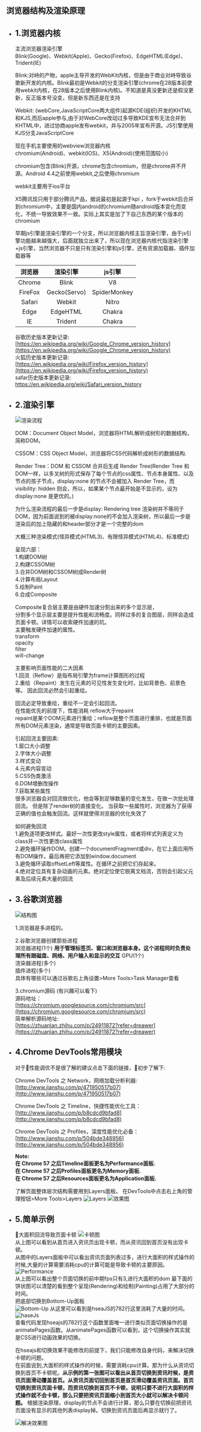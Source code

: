 

## 浏览器结构及渲染原理

- ## 1.浏览器内核

    主流浏览器渲染引擎  
        Blink(Google)、Webkit(Apple)、Gecko(Firefox)、EdgeHTML(Edge)、Trident(IE)

    Blink:对峙的产物，apple主导开发的WebKit内核，但是由于商业对峙导致谷歌新开发的内核。Blink最初是Webkit的分支渲染引擎(chrome在28版本前使用webkit内核，在28版本之后使用Blink内核)。不知道是真没更新还是假没更新，反正版本号没变，但是新东西还是在支持
    
    Webkit: (webCore,JavaScriptCore两大组件)起源KDE(组织)开发的KHTML和KJS,而后apple参与,由于对WebCore改动过多导致KDE宣布无法合并到KHTML中，进过协商apple发布webkit，并与2005年宣布开源。JS引擎使用KJS分支JavaScriptCore

    现在手机主要使用的webview浏览器内核  
    chromium(Android)、webkit(IOS)、X5(Android)(使用范围较小)

    chromium包含(Blink)开源，chrome包含chromium，但是chrome并不开源。Android 4.4之前使用webkit,之后使用chromium  
    
    webkit主要用于ios平台     
    
    X5腾讯现只用于部分腾讯产品，据说最初是起源于kpi ，fork于webkit后合并到chromium中，主要是国内android的chromium随android版本变化而变化，不统一导致效果不一致。实际上其实是加了下自己东西的某个版本的chromium

    早期js引擎是渲染引擎的一个分支，所以浏览器内核主旨渲染引擎，由于js引擎功能越来越强大，后面就独立出来了，所以现在浏览器内核代指渲染引擎+js引擎，当然浏览器不只是只有渲染引擎和js引擎，还有资源加载器、插件加载器等

    |浏览器		|渲染引擎	        |js引擎   
    |:------:     |:------:          |:------: 
    |Chrome		  |Blink			 |V8
    |FireFox	  |Gecko(Servo)	     |SpiderMonkey
    |Safari	 	  |Webkit			 |Nitro
    |Edge		  |EdgeHTML		     |Chakra
    |IE			  |Trident			 |Chakra

    谷歌历史版本更新记录:   
    [https://en.wikipedia.org/wiki/Google_Chrome_version_history](https://en.wikipedia.org/wiki/Google_Chrome_version_history)  
    火狐历史版本更新记录:   
    [https://en.wikipedia.org/wiki/Firefox_version_history](https://en.wikipedia.org/wiki/Firefox_version_history)   
    safar历史版本更新记录:   
    [https://en.wikipedia.org/wiki/Safari_version_history ](https://en.wikipedia.org/wiki/Safari_version_history ) 

- ## 2.渲染引擎 
    
    ![渲染流程](images/PastedGraphic.png)

    DOM：Document Object Model，浏览器将HTML解析成树形的数据结构，简称DOM。
    
    CSSOM：CSS Object Model，浏览器将CSS代码解析成树形的数据结构.
    
    Render Tree：DOM 和 CSSOM 合并后生成 Render Tree(Render Tree 和DOM一样，以多叉树的形式保存了每个节点的css属性、节点本身属性、以及节点的孩子节点，display:none 的节点不会被加入 Render Tree，而 visibility: hidden 则会，所以，如果某个节点最开始是不显示的，设为 display:none 是更优的。)

    为什么渲染流程的最后一步是display:
    Rendering tree 渲染树并不等同于DOM，因为前面说到的被display:none的不会加入渲染树，所以最后一步是渲染后的加上隐藏的和header部分才是一个完整的dom

    大概三种渲染模式(怪异模式(HTML3)、有限怪异模式(HTML4)、标准模式)

    呈现六部：  
    1.构建DOM树   
    2.构建CSSOM树   
    3.合并DOM树和CSSOM树成Render树  
    4.计算布局Layout  
    5.绘制Paint  
    6.合成Composite  

    Composite复合层主要是由硬件加速分割出来的多个显示层，  
    分割多个显示层主要是提升性能和流畅度。同样过多的复合图层，同样会造成页面卡顿。详情可以收索硬件加速的坑。  
    主要触发硬件加速的属性。  
    transform  
    opacity  
    filter  
    will-change  

    主要影响页面性能的二大因素  
    1.回流（Reflow）是指布局引擎为frame计算图形的过程  
    2.重绘（Repaint）发生在元素的可见性发生变化时，比如背景色、前景色等。 因此回流必然会引起重绘。  

    回流必定导致重绘，重绘不一定会引起回流。  
    在性能优先的前提下，性能消耗 reflow大于repaint  
    repaint是某个DOM元素进行重绘；reflow是整个页面进行重排，也就是页面所有DOM元素渲染，通常是导致页面卡顿的主要因素。  
    
    引起回流主要因素:  
    1.窗口大小调整  
    2.字体大小调整  
    3.样式变动  
    4.元素内容变动  
    5.CSS伪类激活  
    6.DOM增删改操作  
    7.获取某些属性  
    很多浏览器会对回流做优化，他会等到足够数量的变化发生，在做一次批处理回流。 但是除了render树的直接变化。 当获取一些属性时，浏览器为了获得正确的值也会触发回流。这样就使得浏览器的优化失效了  

    如何避免回流  
    1.避免逐项更改样式。最好一次性更改style属性，或者将样式列表定义为class并一次性更改class属性  
    2.避免循环操作DOM。创建一个documentFragment或div，在它上面应用所有DOM操作，最后再把它添加到window.document  
    3.避免循环读取offsetLeft等属性。在循环之前把它们存起来。  
    4.绝对定位具有复杂动画的元素。绝对定位使它脱离文档流，否则会引起父元素及后续元素大量的回流  
                    
- ## 3.谷歌浏览器

    ![结构图](images/PastedGraphic1.png)

    1.浏览器是多进程的。  

    2.谷歌浏览器创建那些进程   
     浏览器进程(1个)     **用于管理标签页、窗口和浏览器本身。这个进程同时负责处理所有跟磁盘、网络、用户输入和显示的交互**
     GPU(1个)   
     渲染器进程(多个)  
     插件进程(多个)  
    具体有哪些可以通过谷歌右上角设置>More Tools>Task Manager查看  

    3.chromium源码 (有兴趣可以看下)  
        源码地址：  
        [https://chromium.googlesource.com/chromium/src](https://chromium.googlesource.com/chromium/src)  
        简单解析源码地址:  
        [https://zhuanlan.zhihu.com/p/24911872?refer=dreawer](https://zhuanlan.zhihu.com/p/24911872?refer=dreawer)  

- ## 4.Chrome DevTools常用模块

    对于性能调优不是很了解的建议点击下面的链接，初步了解下:

    Chrome DevTools 之 Network，网络加载分析利器:  
    [http://www.jianshu.com/p/471950517b07](http://www.jianshu.com/p/471950517b07)   

    Chrome DevTools 之 Timeline，快捷性能优化工具：  
    [http://www.jianshu.com/p/b8cdcd9bfad8](http://www.jianshu.com/p/b8cdcd9bfad8)  

    Chrome DevTools 之 Profiles，深度性能优化必备：  
    [http://www.jianshu.com/p/504bde348956](http://www.jianshu.com/p/504bde348956)  

    **Note:**   
        **在 Chrome 57 之后Timeline面板更名为Performance面板.**  
        **在 Chrome 57 之后Profiles面板更名为Memory面板.**    
        **在 Chrome 57 之后Resources面板更名为Application面板.**    

    了解页面整体层次结构需要用到Layers面板。
    在DevTools中点击右上角的管理按钮>More Tools>Layers
     ![Layers](images/PastedGraphic2.png)
     ![效果图](images/PastedGraphic3.png)

- ## 5.简单示例

    大面积回流导致页面卡顿
    ![卡顿图](images/PastedGraphic4.gif)  
    从上图可以看到从首页进入资讯页出现卡顿，而从资讯回到首页没有出现卡顿。   
    从图中的Layers面板中可以看出资讯页面列表过多，进行大面积的样式操作的时候,大量的计算需要消耗cpu的计算可能是导致卡顿的主要原因。   
    ![Performance](images/PastedGraphic5.png)  
    从上图可以看出整个页面切换的前中期fps只有3,进行大面积的dom 最下面的饼状图可以清楚的看到整个呈现(Rendering)和绘制(Painting)占用了大部分的时间。  
    把底部切换到Bottom-Up面板  
    ![Bottom-Up](images/PastedGraphic6.png) 
    从这里可以看到是hseaJS的782行这里消耗了大量的时间。  
    ![haseJs](images/PastedGraphic7.png)   
    查看代码发现hseajs的782行这个函数里面唯一进行类似页面切换操作的是animatePages函数。从animatePages函数可以看到，这个切换操作其实就是CSS进行动画效果的切换。  

    在hseajs和切换效果不能修改的前提下，我们只能修改自身代码，来解决切换卡顿的问题。  
    在前面说到,大面积的样式操作的时候，需要消耗cpu计算。那为什么从资讯切换到首页不卡顿呢。**从示例的第一张图可以看出从首页切换到资讯时候，是资讯页面滑动覆盖首页。从资讯页面切回到首页是首页滑动覆盖资讯页面。首页切换到资讯页面卡顿，而资讯切换到首页不卡顿，说明只要不进行大面积的样式操作就不会卡顿，那么只要把资讯页面缩小到首页大小就可以解决卡顿问题。**
    根据渲染原理，display的节点不会进行计算，那么只要在切换前把资讯页面没有显示的其他列表display掉。切换到资讯页面后再显示就行了。
    
    ![解决效果图](images/PastedGraphic8.gif) 




        
        